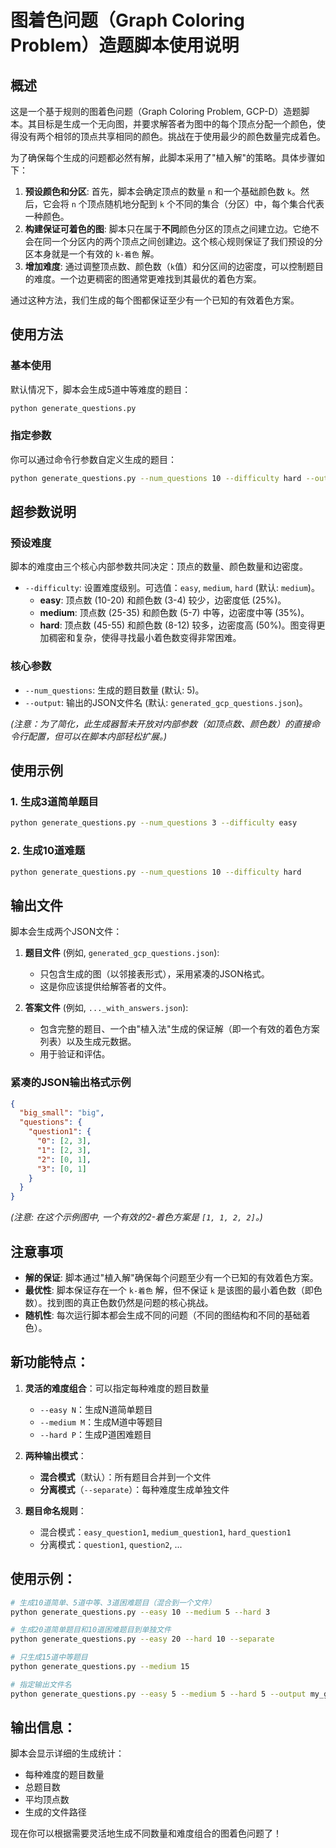 # 图着色问题（Graph Coloring Problem）造题脚本使用说明

## 概述

这是一个基于规则的图着色问题（Graph Coloring Problem, GCP-D）造题脚本。其目标是生成一个无向图，并要求解答者为图中的每个顶点分配一个颜色，使得没有两个相邻的顶点共享相同的颜色。挑战在于使用最少的颜色数量完成着色。

为了确保每个生成的问题都必然有解，此脚本采用了"植入解"的策略。具体步骤如下：
1.  **预设颜色和分区**: 首先，脚本会确定顶点的数量 `n` 和一个基础颜色数 `k`。然后，它会将 `n` 个顶点随机地分配到 `k` 个不同的集合（分区）中，每个集合代表一种颜色。
2.  **构建保证可着色的图**: 脚本只在属于**不同**颜色分区的顶点之间建立边。它绝不会在同一个分区内的两个顶点之间创建边。这个核心规则保证了我们预设的分区本身就是一个有效的 `k-着色` 解。
3.  **增加难度**: 通过调整顶点数、颜色数（`k`值）和分区间的边密度，可以控制题目的难度。一个边更稠密的图通常更难找到其最优的着色方案。

通过这种方法，我们生成的每个图都保证至少有一个已知的有效着色方案。

## 使用方法

### 基本使用

默认情况下，脚本会生成5道中等难度的题目：

```bash
python generate_questions.py
```

### 指定参数

你可以通过命令行参数自定义生成的题目：

```bash
python generate_questions.py --num_questions 10 --difficulty hard --output my_gcp_questions.json
```

## 超参数说明

### 预设难度

脚本的难度由三个核心内部参数共同决定：顶点的数量、颜色数量和边密度。

-   `--difficulty`: 设置难度级别。可选值：`easy`, `medium`, `hard` (默认: `medium`)。
    -   **easy**: 顶点数 (10-20) 和颜色数 (3-4) 较少，边密度低 (25%)。
    -   **medium**: 顶点数 (25-35) 和颜色数 (5-7) 中等，边密度中等 (35%)。
    -   **hard**: 顶点数 (45-55) 和颜色数 (8-12) 较多，边密度高 (50%)。图变得更加稠密和复杂，使得寻找最小着色数变得非常困难。

### 核心参数

-   `--num_questions`: 生成的题目数量 (默认: 5)。
-   `--output`: 输出的JSON文件名 (默认: `generated_gcp_questions.json`)。

*(注意：为了简化，此生成器暂未开放对内部参数（如顶点数、颜色数）的直接命令行配置，但可以在脚本内部轻松扩展。)*

## 使用示例

### 1. 生成3道简单题目

```bash
python generate_questions.py --num_questions 3 --difficulty easy
```

### 2. 生成10道难题

```bash
python generate_questions.py --num_questions 10 --difficulty hard
```

## 输出文件

脚本会生成两个JSON文件：

1.  **题目文件** (例如, `generated_gcp_questions.json`):
    -   只包含生成的图（以邻接表形式），采用紧凑的JSON格式。
    -   这是你应该提供给解答者的文件。

2.  **答案文件** (例如, `..._with_answers.json`):
    -   包含完整的题目、一个由"植入法"生成的保证解（即一个有效的着色方案列表）以及生成元数据。
    -   用于验证和评估。

### 紧凑的JSON输出格式示例

```json
{
  "big_small": "big",
  "questions": {
    "question1": {
      "0": [2, 3],
      "1": [2, 3],
      "2": [0, 1],
      "3": [0, 1]
    }
  }
}
```
*(注意: 在这个示例图中, 一个有效的2-着色方案是 `[1, 1, 2, 2]`。)*

## 注意事项

-   **解的保证**: 脚本通过"植入解"确保每个问题至少有一个已知的有效着色方案。
-   **最优性**: 脚本保证存在一个 `k-着色` 解，但不保证 `k` 是该图的最小着色数（即色数）。找到图的真正色数仍然是问题的核心挑战。
-   **随机性**: 每次运行脚本都会生成不同的问题（不同的图结构和不同的基础着色）。

## 新功能特点：

1. **灵活的难度组合**：可以指定每种难度的题目数量
   - `--easy N`：生成N道简单题目
   - `--medium M`：生成M道中等题目  
   - `--hard P`：生成P道困难题目

2. **两种输出模式**：
   - **混合模式**（默认）：所有题目合并到一个文件
   - **分离模式**（`--separate`）：每种难度生成单独文件

3. **题目命名规则**：
   - 混合模式：`easy_question1`, `medium_question1`, `hard_question1`
   - 分离模式：`question1`, `question2`, ...

## 使用示例：

```bash
# 生成10道简单、5道中等、3道困难题目（混合到一个文件）
python generate_questions.py --easy 10 --medium 5 --hard 3

# 生成20道简单题目和10道困难题目到单独文件
python generate_questions.py --easy 20 --hard 10 --separate

# 只生成15道中等题目
python generate_questions.py --medium 15

# 指定输出文件名
python generate_questions.py --easy 5 --medium 5 --hard 5 --output my_gcp_dataset.json
```

## 输出信息：
脚本会显示详细的生成统计：
- 每种难度的题目数量
- 总题目数
- 平均顶点数
- 生成的文件路径

现在你可以根据需要灵活地生成不同数量和难度组合的图着色问题了！ 